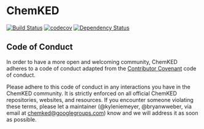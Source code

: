# ChemKED

[![Build Status](https://travis-ci.org/Niemeyer-Research-Group/ChemKED.svg?branch=master)](https://travis-ci.org/Niemeyer-Research-Group/ChemKED)
[![codecov](https://codecov.io/gh/Niemeyer-Research-Group/ChemKED/branch/master/graph/badge.svg)](https://codecov.io/gh/Niemeyer-Research-Group/ChemKED)
[![Dependency Status](https://dependencyci.com/github/Niemeyer-Research-Group/ChemKED/badge)](https://dependencyci.com/github/Niemeyer-Research-Group/ChemKED)


## Code of Conduct

In order to have a more open and welcoming community, ChemKED adheres to a code of conduct adapted from the [Contributor Covenant](http://contributor-covenant.org) code of conduct.

Please adhere to this code of conduct in any interactions you have in the ChemKED community. It is strictly enforced on all official ChemKED repositories, websites, and resources. If you encounter someone violating these terms, please let a maintainer (@kyleniemeyer, @bryanwweber, via email at chemked@googlegroups.com) know and we will address it as soon as possible.
